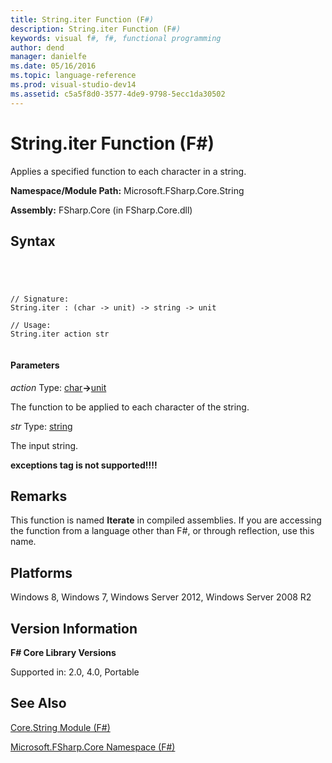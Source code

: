 ```yaml
---
title: String.iter Function (F#)
description: String.iter Function (F#)
keywords: visual f#, f#, functional programming
author: dend
manager: danielfe
ms.date: 05/16/2016
ms.topic: language-reference
ms.prod: visual-studio-dev14
ms.assetid: c5a5f8d0-3577-4de9-9798-5ecc1da30502 
---
```


# String.iter Function (F#)

Applies a specified function to each character in a string.

**Namespace/Module Path:** Microsoft.FSharp.Core.String

**Assembly:** FSharp.Core (in FSharp.Core.dll)


## Syntax



```




// Signature:
String.iter : (char -> unit) -> string -> unit

// Usage:
String.iter action str


```





#### Parameters
*action*
Type: [char](http://msdn.microsoft.com/en-us/library/3627f475-985b-4b4e-94d2-14f217c04958)**-&gt;**[unit](http://msdn.microsoft.com/en-us/library/00b837c2-6c8a-483a-87d3-0479c64037a7)


The function to be applied to each character of the string.


*str*
Type: [string](http://msdn.microsoft.com/en-us/library/12b97856-ec80-4f70-a018-afb0753f755a)


The input string.



**exceptions tag is not supported!!!!**

## Remarks
This function is named **Iterate** in compiled assemblies. If you are accessing the function from a language other than F#, or through reflection, use this name.


## Platforms
Windows 8, Windows 7, Windows Server 2012, Windows Server 2008 R2


## Version Information
**F# Core Library Versions**

Supported in: 2.0, 4.0, Portable




## See Also
[Core.String Module &#40;F&#35;&#41;](Core.String-Module-%5BFSharp%5D.md)

[Microsoft.FSharp.Core Namespace &#40;F&#35;&#41;](Microsoft.FSharp.Core-Namespace-%5BFSharp%5D.md)

